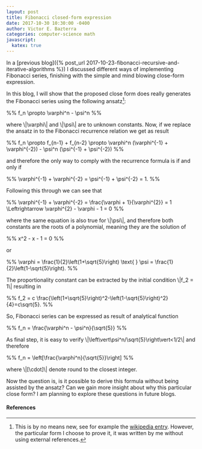 ```yaml
---
layout: post
title: Fibonacci closed-form expression
date: 2017-10-30 10:30:00 -0400
author: Victor E. Bazterra
categories: computer-science math
javascript:
  katex: true
---
```


In a [previous blog]({% post_url 2017-10-23-fibonacci-recursive-and-iterative-algorithms %}) I discussed different ways of implementing Fibonacci series, finishing with the simple and mind blowing close-form expression.

In this blog, I will show that the proposed close form does really generates the Fibonacci series using the following ansatz[^1]:

<p>%%
f_n \propto \varphi^n - \psi^n
%%</p>

where \\|\varphi\\| and \\|\psi\\| are to unknown constants. Now, if we replace the ansatz in to the Fibonacci recurrence relation we get as result

<p>%%
f_n \propto f_{n-1} + f_{n-2} \propto \varphi^n (\varphi^{-1} + \varphi^{-2}) - \psi^n (\psi^{-1} + \psi^{-2})
%%</p>

and therefore the only way to comply with the recurrence formula is if and only if

<p>%%
\varphi^{-1} + \varphi^{-2} = \psi^{-1} + \psi^{-2} = 1.
%%</p>

Following this through we can see that

<p>%%
\varphi^{-1} + \varphi^{-2} = \frac{\varphi + 1}{\varphi^{2}} = 1 \Leftrightarrow \varphi^{2} - \varphi - 1 = 0
%%</p>

where the same equation is also true for \\|\psi\\|, and therefore both constants are the roots of a polynomial, meaning they are the solution of

<p>%%
x^2 - x - 1 = 0
%%</p>

or

<p>%%
\varphi = \frac{1}{2}\left(1+\sqrt{5}\right) \text{    } \psi = \frac{1}{2}\left(1-\sqrt{5}\right).
%%</p>

The proportionality constant can be extracted by the initial condition \\|f_2 = 1\\| resulting in

<p>%%
f_2 = c \frac{\left(1+\sqrt{5}\right)^2-\left(1-\sqrt{5}\right)^2}{4}=c\sqrt{5}.
%%</p>

So, Fibonacci series can be expressed as result of analytical function

<p>%%
f_n = \frac{\varphi^n - \psi^n}{\sqrt{5}}
%%</p>

As final step, it is easy to verify \\|\left\vert\psi^n/\sqrt{5}\right\vert<1/2\\| and therefore

<p>%%
f_n = \left[\frac{\varphi^n}{\sqrt{5}}\right]
%%</p>

where \\|[\cdot]\\| denote round to the closest integer.

Now the question is, is it possible to derive this formula without being assisted by the ansatz? Can we gain more insight about why this particular close form? I am planning to explore these questions in future blogs.

#### References

[^1]: This is by no means new, see for example the [wikipedia entry](https://en.wikipedia.org/wiki/Fibonacci_number). However, the particular form I choose to prove it, it was written by me without using external references.
